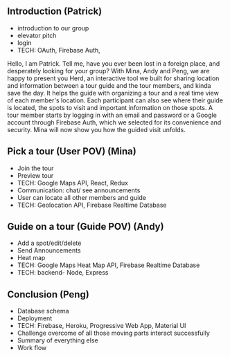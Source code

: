 ## Introduction (Patrick)

- introduction to our group
- elevator pitch
- login
- TECH: OAuth, Firebase Auth,

Hello, I am Patrick. Tell me, have you ever been lost in a foreign place, and desperately looking for your group?
With Mina, Andy and Peng, we are happy to present you Herd, an interactive tool we built for sharing 
location and information between a tour guide and the tour members, and kinda save the day.
It helps the guide with organizing a tour and a real time view of each member's location. Each participant can also see where their guide is located, the spots to visit and important information on those spots.
A tour member starts by logging in with an email and password or a Google account through Firebase Auth, which we selected for its convenience and security.
Mina will now show you how the guided visit unfolds.

## Pick a tour (User POV) (Mina)
- Join the tour
- Preview tour
- TECH: Google Maps API, React, Redux
- Communication: chat/ see announcements
- User can locate all other members and guide
- TECH: Geolocation API, Firebase Realtime Database

## Guide on a tour (Guide POV) (Andy)
- Add a spot/edit/delete
- Send Announcements
- Heat map
- TECH: Google Maps Heat Map API, Firebase Realtime Database
- TECH: backend- Node, Express

## Conclusion (Peng)
- Database schema
- Deployment
- TECH: Firebase, Heroku, Progressive Web App, Material UI
- Challenge overcome of all those moving parts interact successfully
- Summary of everything else
- Work flow

